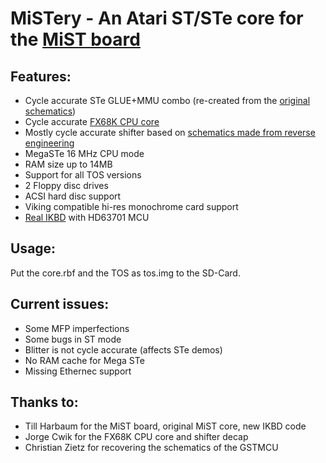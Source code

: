 # MiSTery - An Atari ST/STe core for the [MiST board](https://github.com/mist-devel/mist-board/wiki)

## Features:

- Cycle accurate STe GLUE+MMU combo (re-created from the [original schematics](https://www.chzsoft.de/asic-web/))
- Cycle accurate [FX68K CPU core](https://github.com/ijor/fx68k)
- Mostly cycle accurate shifter based on [schematics made from reverse engineering](http://www.atari-forum.com/viewtopic.php?t=29658)
- MegaSTe 16 MHz CPU mode
- RAM size up to 14MB
- Support for all TOS versions
- 2 Floppy disc drives
- ACSI hard disc support
- Viking compatible hi-res monochrome card support
- [Real IKBD](https://github.com/harbaum/ikbd) with HD63701 MCU

## Usage:

Put the core.rbf and the TOS as tos.img to the SD-Card.

## Current issues:

- Some MFP imperfections
- Some bugs in ST mode
- Blitter is not cycle accurate (affects STe demos)
- No RAM cache for Mega STe
- Missing Ethernec support

## Thanks to:

- Till Harbaum for the MiST board, original MiST core, new IKBD code
- Jorge Cwik for the FX68K CPU core and shifter decap
- Christian Zietz for recovering the schematics of the GSTMCU
